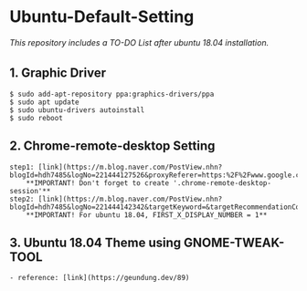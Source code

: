 # Ubuntu-Default-Setting   
###### This repository includes a TO-DO List after ubuntu 18.04 installation.

## 1. Graphic Driver
    $ sudo add-apt-repository ppa:graphics-drivers/ppa
    $ sudo apt update
    $ sudo ubuntu-drivers autoinstall
    $ sudo reboot

## 2. Chrome-remote-desktop Setting
    step1: [link](https://m.blog.naver.com/PostView.nhn?blogId=hdh7485&logNo=221444127526&proxyReferer=https:%2F%2Fwww.google.com%2F)   
        **IMPORTANT! Don't forget to create '.chrome-remote-desktop-session'**
    step2: [link](https://m.blog.naver.com/PostView.nhn?blogId=hdh7485&logNo=221444142342&targetKeyword=&targetRecommendationCode=1)   
        **IMPORTANT! For ubuntu 18.04, FIRST_X_DISPLAY_NUMBER = 1**

## 3. Ubuntu 18.04 Theme using GNOME-TWEAK-TOOL
    - reference: [link](https://geundung.dev/89)
    

